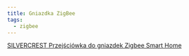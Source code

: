 ```yaml
---
title: Gniazdka ZigBee
tags:
  - zigbee
---
```


[SILVERCREST Przejściówka do gniazdek Zigbee Smart Home](../producenci/Lidl/SILVERCREST-Przejsciowka-do-gniazdek-Zigbee-Smart-Home)
